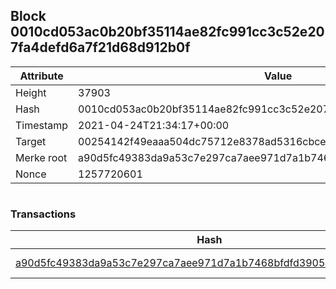 ## Block 0010cd053ac0b20bf35114ae82fc991cc3c52e207fa4defd6a7f21d68d912b0f

Attribute | Value
--- | ---
Height | 37903
Hash | 0010cd053ac0b20bf35114ae82fc991cc3c52e207fa4defd6a7f21d68d912b0f
Timestamp | 2021-04-24T21:34:17+00:00
Target | 00254142f49eaaa504dc75712e8378ad5316cbcead634704b3734b6271167cc4
Merke root | a90d5fc49383da9a53c7e297ca7aee971d7a1b7468bfdfd39057e6efc22321e5
Nonce | 1257720601

```

```

### Transactions

Hash | Amount
--- | ---
[a90d5fc49383da9a53c7e297ca7aee971d7a1b7468bfdfd39057e6efc22321e5](a90d5fc49383da9a53c7e297ca7aee971d7a1b7468bfdfd39057e6efc22321e5.md) | 10.00000000 SKEPTI 
